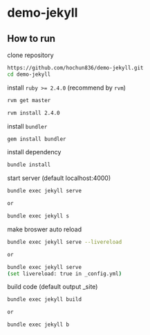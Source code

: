 # demo-jekyll

## How to run

clone repository

```sh
https://github.com/hochun836/demo-jekyll.git
cd demo-jekyll
```

install `ruby >= 2.4.0` (recommend by `rvm`)

```sh
rvm get master

rvm install 2.4.0
```

install `bundler`

```sh
gem install bundler
```

install dependency

```sh
bundle install
```

start server (default localhost:4000)

```sh
bundle exec jekyll serve

or

bundle exec jekyll s
```

make broswer auto reload

```sh
bundle exec jekyll serve --livereload

or

bundle exec jekyll serve
(set livereload: true in _config.yml)
```

build code (default output _site)

```sh
bundle exec jekyll build

or

bundle exec jekyll b
```
